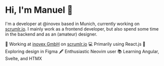 # Hi, I'm Manuel 👋

I'm a developer at @inovex based in Munich, currently working on [scrumlr.io](https://scrumlr.io). I mainly work as a frontend developer, but also spend some time in the backend and as an (amateur) designer.

🚀 Working at [inovex GmbH](https://inovex.de) on [scrumlr.io](https://scrumlr.io)
💻 Primarily using React.js
🎨 Exploring design in Figma
🖋️ Enthusiastic Neovim user
📚 Learning Angular, Svelte, and HTMX
